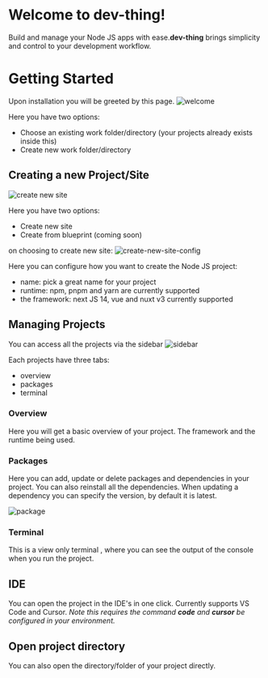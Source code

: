 # Welcome to dev-thing!

Build and manage your Node JS apps with ease.**dev-thing** brings simplicity and control to your development workflow.


# Getting Started
Upon installation you will be greeted by this page.
![welcome](https://github.com/user-attachments/assets/c19ca015-3200-45a5-8210-2bbf5a1a461b)

Here you have two options:
- Choose an existing work folder/directory (your projects already exists inside this)
- Create new work folder/directory

## Creating a new Project/Site
![create new site](https://github.com/user-attachments/assets/c2f21fbe-e81f-4547-bc5c-d06309fad405)


Here you have two options:
- Create new site
- Create from blueprint (coming soon)

on choosing to create new site:
![create-new-site-config](https://github.com/user-attachments/assets/721b1499-bf86-4e2d-ac1b-1c5a261c0d99)

Here you can configure how you want to create the Node JS project:
- name: pick a great name for your project
- runtime: npm, pnpm and yarn are currently supported
- the framework: next JS 14, vue and nuxt v3 currently supported

## Managing Projects

You can access all the projects via the sidebar
![sidebar](https://github.com/user-attachments/assets/2e39fb6a-2c4d-44eb-9620-731dcfebc8f7)

Each projects have three tabs:
- overview
- packages
- terminal

### Overview
Here you will get a basic overview of your project. The framework and the runtime being used.
### Packages
Here you can add, update or delete packages and dependencies in your project. You can also reinstall all the dependencies.
When updating a dependency you can specify the version, by default it is latest.

![package](https://github.com/user-attachments/assets/f4f86be2-7b78-4f6b-bc7b-04c2beee3067)

### Terminal
This is a view only terminal , where you can see the output of the console when you run the project.

## IDE
You can open the project in the IDE's in one click. Currently supports VS Code and Cursor. *Note this requires the command **code** and **cursor** be configured in your environment.*

## Open project directory
You can also open the directory/folder of your project directly.

